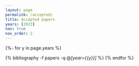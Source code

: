 ```yaml
---
layout: page
permalink: /accepted/
title: Accepted papers
years: [2023]
nav: true
nav_order: 2
---
```

<!-- _pages/publications.md -->


<div class="publications">


{%- for y in page.years %}

<!--h2 class="year">{{y}}</h2-->

  {% bibliography -f papers -q @*[year={{y}}]* %}
{% endfor %}

</div>
